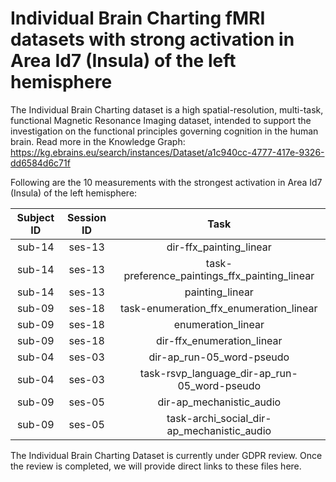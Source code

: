 # Individual Brain Charting fMRI datasets with strong activation in Area Id7 (Insula) of the left hemisphere

The Individual Brain Charting dataset is a high spatial-resolution, multi-task, functional Magnetic Resonance Imaging dataset, intended to support the investigation on the functional principles governing cognition in the human brain.
Read more in the Knowledge Graph: https://kg.ebrains.eu/search/instances/Dataset/a1c940cc-4777-417e-9326-dd6584d6c71f

Following are the 10 measurements with the strongest activation in Area Id7 (Insula) of the left hemisphere:

| Subject ID | Session ID | Task |
| :-: | :-: | :-: |
| sub-14 | ses-13 | dir-ffx_painting_linear|
| sub-14 | ses-13 | task-preference_paintings_ffx_painting_linear|
| sub-14 | ses-13 | painting_linear|
| sub-09 | ses-18 | task-enumeration_ffx_enumeration_linear|
| sub-09 | ses-18 | enumeration_linear|
| sub-09 | ses-18 | dir-ffx_enumeration_linear|
| sub-04 | ses-03 | dir-ap_run-05_word-pseudo|
| sub-04 | ses-03 | task-rsvp_language_dir-ap_run-05_word-pseudo|
| sub-09 | ses-05 | dir-ap_mechanistic_audio|
| sub-09 | ses-05 | task-archi_social_dir-ap_mechanistic_audio|


The Individual Brain Charting Dataset is currently under GDPR review. Once the review is completed, we will provide direct links to these files here.